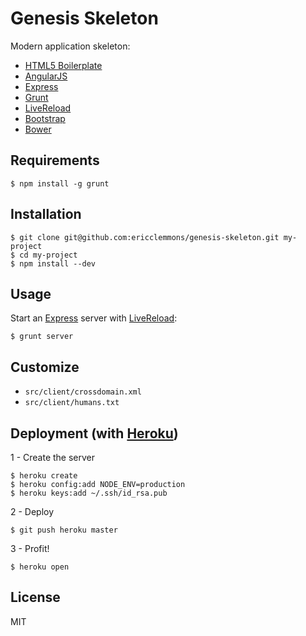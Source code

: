 Genesis Skeleton
================

Modern application skeleton:

* [HTML5 Boilerplate][1]
* [AngularJS][2]
* [Express][3]
* [Grunt][4]
* [LiveReload][5]
* [Bootstrap][6]
* [Bower][8]


Requirements
------------

    $ npm install -g grunt


Installation
------------

    $ git clone git@github.com:ericclemmons/genesis-skeleton.git my-project
    $ cd my-project
    $ npm install --dev


Usage
-----

Start an [Express][3] server with [LiveReload][5]:

    $ grunt server


Customize
---------

- `src/client/crossdomain.xml`
- `src/client/humans.txt`


Deployment (with [Heroku][7])
------------------------

1 - Create the server

    $ heroku create
    $ heroku config:add NODE_ENV=production
    $ heroku keys:add ~/.ssh/id_rsa.pub

2 - Deploy

    $ git push heroku master

3 - Profit!

    $ heroku open


License
-------

MIT


[1]: http://html5boilerplate.com/
[2]: http://angularjs.org/
[3]: http://expressjs.com/
[4]: http://gruntjs.com/
[5]: http://livereload.com/
[6]: http://twitter.github.com/bootstrap/
[7]: https://toolbelt.heroku.com/
[8]: http://twitter.github.com/bower/
